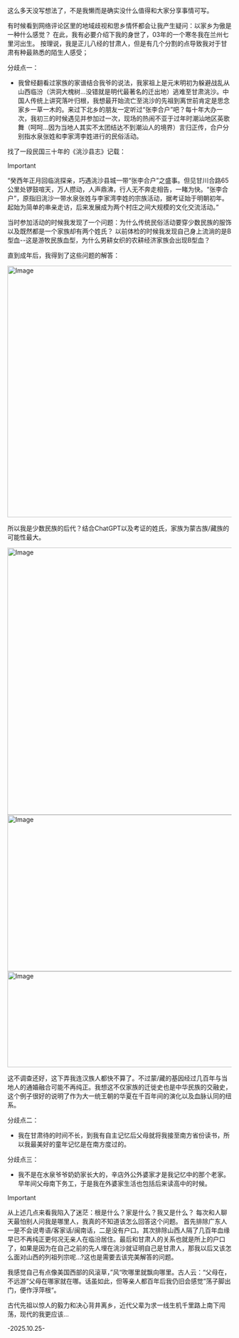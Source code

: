 这么多天没写想法了，不是我懒而是确实没什么值得和大家分享事情可写。

有时候看到网络评论区里的地域歧视和思乡情怀都会让我产生疑问：以家乡为傲是一种什么感觉？
在此，我有必要介绍下我的身世了，03年的一个寒冬我在兰州七里河出生。
按理说，我是正儿八经的甘肃人，但是有几个分割的点导致我对于甘肃有种最熟悉的陌生人感受；

分歧点一：

- 我曾经翻看过家族的家谱结合我爷的说法，我家祖上是元末明初为躲避战乱从山西临汾（洪洞大槐树...没错就是明代最著名的迁出地）逃难至甘肃洮沙。中国人传统上讲究落叶归根，我想最开始流亡至洮沙的先祖到离世前肯定是思念家乡一草一木的。来过下北乡的朋友一定听过“张李合户”吧？每十年大办一次，我初三的时候遇见并参加过一次，现场的热闹不亚于过年时潮汕地区英歌舞（呵呵...因为当地人其实不太团结达不到潮汕人的境界）言归正传，合户分别指水泉张姓和李家湾李姓进行的民俗活动。

找了一段民国三十年的《洮沙县志》记载：
> [!IMPORTANT]
“癸西年正月回临洮探亲，巧遇洮沙县城一带“张李合户”之盛事。但见甘川合路65公里处锣鼓喧天，万人攒动，人声鼎沸，行人无不奔走相告，一睹为快。“张李合户”，原指旧洮沙一带水泉张姓与李家湾李姓的宗族活动，据考证始于明朝初年。起始为简单的串亲走访，后来发展成为两个村庄之间大规模的文化交流活动。” 

当时参加活动的时候我发现了一个问题：为什么传统民俗活动要穿少数民族的服饰以及既然都是一个家族却有两个姓氏？
以前体检的时候我发现自己身上流淌的是B型血--这是游牧民族血型，为什么男耕女织的农耕经济家族会出现B型血？

直到成年后，我得到了这些问题的解答：

<img width="838" height="564" alt="Image" src="https://github.com/user-attachments/assets/b6d206d3-b84c-473a-81cd-4e439732cf30" />

所以我是少数民族的后代？结合ChatGPT以及考证的姓氏，家族为蒙古族/藏族的可能性最大。

<img width="992" height="599" alt="Image" src="https://github.com/user-attachments/assets/d73be0f3-43f9-4611-b3f9-e55b4dd18dc5" />

<img width="972" height="351" alt="Image" src="https://github.com/user-attachments/assets/ddcb2df1-44d5-4cab-a844-75a4fa6420c5" />

<img width="982" height="215" alt="Image" src="https://github.com/user-attachments/assets/05594166-22f6-4c57-905f-a81b425d8b10" />

这不调查还好，这下弄我连汉族人都快不算了。不过蒙/藏的基因经过几百年与当地人的通婚融合可能不再纯正。我想这不仅家族的迁徙史也是中华民族的交融史，这个例子很好的说明了作为大一统王朝的华夏在千百年间的演化以及血脉认同的纽系。

分歧点二：

- 我在甘肃待的时间不长，到我有自主记忆后父母就将我接至南方省份读书，所以我最美好的童年记忆是在南方度过的。

分歧点三：

- 我不是在水泉爷爷奶奶家长大的，辛店外公外婆家才是我记忆中的那个老家。早年间父母南下务工，于是我在外婆家生活也包括后来读高中的时候。

> [!IMPORTANT]
从上述几点来看我陷入了迷茫：根是什么？家是什么？我又是什么？
每次和人聊天最怕别人问我是哪里人，我真的不知道该怎么回答这个问题。
首先排除广东人一是不会说粤语/客家话/闽南话，二是没有户口。其次排除山西人隔了几百年血缘早已不再纯正更何况无亲人在临汾居住。最后和甘肃人的关系也就是所上的户口了，如果是因为在自己之前的先人埋在洮沙就证明自己是甘肃人，那我以后又该怎么面对山西的列祖列宗呢...?这也是需要去该完美解答的问题。

我感觉自己有点像美国西部的风滚草，”风“吹哪里就飘向哪里。古人云：“父母在，不远游”父母在哪家就在哪。话虽如此，但等亲人都百年后我仍旧会感觉”荡子脚出门，便作浮萍根“。

古代先祖以惊人的毅力和决心背井离乡，近代父辈为求一线生机千里路上南下闯荡，现代的我更应该...

-2025.10.25-
